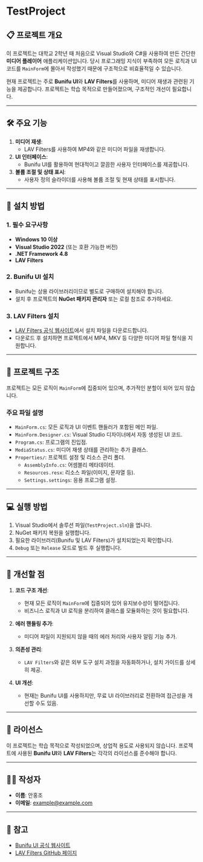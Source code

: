 # TestProject

## 📋 프로젝트 개요
이 프로젝트는 대학교 2학년 때 처음으로 Visual Studio와 C#을 사용하여 만든 간단한 **미디어 플레이어** 애플리케이션입니다. 당시 프로그래밍 지식이 부족하여 모든 로직과 UI 코드를 `MainForm`에 몰아서 작성했기 때문에 구조적으로 비효율적일 수 있습니다.  

현재 프로젝트는 주로 **Bunifu UI**와 **LAV Filters**를 사용하며, 미디어 재생과 관련된 기능을 제공합니다. 프로젝트는 학습 목적으로 만들어졌으며, 구조적인 개선이 필요합니다.

---

## 🛠️ 주요 기능
1. **미디어 재생**:
   - LAV Filters를 사용하여 MP4와 같은 미디어 파일을 재생합니다.
2. **UI 인터페이스**:
   - Bunifu UI를 활용하여 현대적이고 깔끔한 사용자 인터페이스를 제공합니다.
3. **볼륨 조절 및 상태 표시**:
   - 사용자 정의 슬라이더를 사용해 볼륨 조절 및 현재 상태를 표시합니다.

---

## 🔧 설치 방법

### 1. **필수 요구사항**
- **Windows 10 이상**
- **Visual Studio 2022** (또는 호환 가능한 버전)
- **.NET Framework 4.8**
- **LAV Filters**

### 2. **Bunifu UI 설치**
- Bunifu는 상용 라이브러리이므로 별도로 구매하여 설치해야 합니다.
- 설치 후 프로젝트의 **NuGet 패키지 관리자** 또는 로컬 참조로 추가하세요.

### 3. **LAV Filters 설치**
- [LAV Filters 공식 웹사이트](https://github.com/Nevcairiel/LAVFilters)에서 설치 파일을 다운로드합니다.
- 다운로드 후 설치하면 프로젝트에서 MP4, MKV 등 다양한 미디어 파일 형식을 지원합니다.

---

## 📂 프로젝트 구조
프로젝트는 모든 로직이 `MainForm`에 집중되어 있으며, 추가적인 분할이 되어 있지 않습니다.

### 주요 파일 설명
- `MainForm.cs`: 모든 로직과 UI 이벤트 핸들러가 포함된 메인 파일.
- `MainForm.Designer.cs`: Visual Studio 디자이너에서 자동 생성된 UI 코드.
- `Program.cs`: 프로그램의 진입점.
- `MediaStatus.cs`: 미디어 재생 상태를 관리하는 추가 클래스.
- `Properties/`: 프로젝트 설정 및 리소스 관리 폴더.
  - `AssemblyInfo.cs`: 어셈블리 메타데이터.
  - `Resources.resx`: 리소스 파일(이미지, 문자열 등).
  - `Settings.settings`: 응용 프로그램 설정.

---

## 💻 실행 방법
1. Visual Studio에서 솔루션 파일(`TestProject.sln`)을 엽니다.
2. NuGet 패키지 복원을 실행합니다.
3. 필요한 라이브러리(Bunifu 및 LAV Filters)가 설치되었는지 확인합니다.
4. `Debug` 또는 `Release` 모드로 빌드 후 실행합니다.

---

## 🌟 개선할 점
1. **코드 구조 개선**:
   - 현재 모든 로직이 `MainForm`에 집중되어 있어 유지보수성이 떨어집니다.
   - 비즈니스 로직과 UI 로직을 분리하여 클래스를 모듈화하는 것이 필요합니다.

2. **에러 핸들링 추가**:
   - 미디어 파일이 지원되지 않을 때의 에러 처리와 사용자 알림 기능 추가.

3. **의존성 관리**:
   - `LAV Filters`와 같은 외부 도구 설치 과정을 자동화하거나, 설치 가이드를 상세히 제공.

4. **UI 개선**:
   - 현재는 Bunifu UI를 사용하지만, 무료 UI 라이브러리로 전환하여 접근성을 개선할 수도 있음.

---

## 📜 라이선스
이 프로젝트는 학습 목적으로 작성되었으며, 상업적 용도로 사용되지 않습니다. 프로젝트에 사용된 **Bunifu UI**와 **LAV Filters**는 각각의 라이선스를 준수해야 합니다.

---

## 🙋‍♂️ 작성자
- **이름**: 안홍조
- **이메일**: example@example.com

---

## 📝 참고
- [Bunifu UI 공식 웹사이트](https://bunifuframework.com/)
- [LAV Filters GitHub 페이지](https://github.com/Nevcairiel/LAVFilters)
